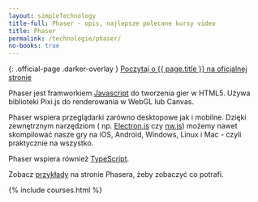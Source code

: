 ```yaml
---
layout: simpleTechnology
title-full: Phaser - opis, najlepsze polecane kursy video
title: Phaser
permalink: /technologie/phaser/
no-books: true
---
```


{: .official-page .darker-overlay }
[Poczytaj o {{ page.title }} na oficjalnej stronie](https://phaser.io/)

Phaser jest framworkiem [Javascript](/technologie/javascript) do tworzenia gier w HTML5. Używa biblioteki Pixi.js
do renderowania w WebGL lub Canvas.

Phaser wspiera przeglądarki zarówno desktopowe jak i mobilne. Dzięki zewnętrznym narzędziom (
np. [Electron.js](https://electron.atom.io/) czy [nw.js](https://nwjs.io/)) możemy nawet skompilować nasze gry na iOS,
Android, Windows, Linux i Mac - czyli praktycznie na wszystko.

Phaser wspiera również [TypeScript](/technologie/typescript).

Zobacz [przykłady](https://phaser.io/examples) na stronie Phasera, żeby zobaczyć co potrafi.

{% include courses.html %}
